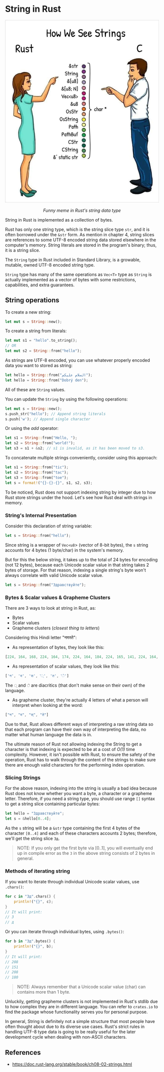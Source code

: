 # String in Rust
![Funny meme regarding Rust's strings](Attachments/Pasted%20image%2020220928144002.png)
<p align="center"><i> Funny meme in Rust's string data type</i></p>
String in Rust is implemented as a collection of bytes.

Rust has only one string type, which is the string slice type `str`, and it is often borrowed under the `&str` form. As mention in chapter 4, string slices are references to some UTF-8 encoded string data stored elsewhere in the computer's memory. String literals are stored in the program's binary; thus, it is a string slice.

The `String` type in Rust included in Standard Library, is a growable, mutable, owned UTF-8 encoded string type.

`String` type has many of the same operations as `Vec<T>` type as `String` is actually implemented as a vector of bytes with some restrictions, capabilities, and extra guarantees.

## String operations
To create a new string:
```rust
let mut s = String::new();
```

To create a string from literals:
```rust
let mut s1 = "hello".to_string();
// OR
let mut s2 = String::from("hello");
```

As strings are UTF-8 encoded, you can use whatever properly encoded data you want to stored as string:
```rust
let hello = String::from("السلام عليكم");
let hello = String::from("Dobrý den");
```

All of these are `String` values.

You can update the `String` by using the following operations:
```rust
let mut s = String::new();
s.push_str("hello"); // Append string literals
s.push('w'); // Append single character
```

Or using the *add* operator:
```rust
let s1 = String::from("Hello, ");
let s2 = String::from("world!");
let s3 = s1 + &s2; // s1 is invalid, as it has been moved to s3.
```

To concatenate multiple strings conveniently, consider using this approach:
```rust
let s1 = String::from("tic");
let s2 = String::from("tac");
let s3 = String::from("toe");
let s = format!("{}-{}-{}", s1, s2, s3);
```

To be noticed, Rust does not support indexing string by integer due to how Rust store strings under the hood. Let's see how Rust deal with strings in memory.

### String's Internal Presentation
Consider this declaration of string variable:
```rust
let s = String::from("hello");
```
Since string is a wrapper of `Vec<u8`> (vector of 8-bit bytes), the `s` string accounts for 4 bytes (1 byte/char)  in the system's memory.

But for this the below string, it takes up to the total of 24 bytes for encoding (not 12 bytes), because each Unicode scalar value in that string takes 2 bytes of storage. For that reason, indexing a single string's byte won't always correlate with valid Unicode scalar value.
```rust
let s = String::from("Здравствуйте");
```

### Bytes & Scalar values & Grapheme Clusters
There are 3 ways to look at string in Rust, as:
- Bytes
- Scalar values
- Grapheme clusters (*closest thing to letters*)

Considering this Hindi letter "नमस्ते":

- As representation of bytes, they look like this:
```rust
[224, 164, 168, 224, 164, 174, 224, 164, 184, 224, 165, 141, 224, 164, 164, 224, 165, 135]
```

- As representation of scalar values, they look like this:
```rust
['न', 'म', 'स', '्', 'त', 'े']
```
The `्` and `े` are diacritics (that don't make sense on their own) of the language.

- As grapheme cluster, they're actually 4 letters of what a person will interpret when looking at the word:
```rust
["न", "म", "स्", "ते"]
```

Due to that, Rust allows different ways of interpreting a raw string data so that each program can have their own way of interpreting the data, no matter what human language the data is in.

The ultimate reason of Rust not allowing indexing the String to get a character is that indexing is expected to be at a cost of *O(1)* time complexity. However, it isn't possible with Rust, to ensure the safety of the operation, Rust has to walk through the content of the strings to make sure there are enough valid characters for the performing index operation.

### Slicing Strings
For the above reason, indexing into the string is usually a bad idea because Rust does not know whether you want a byte, a character or a grapheme letter. Therefore, if you need a string type, you should use range `[]` syntax to get a string slice containing particular bytes:
```rust
let hello = "Здравствуйте";
let s = &hello[0..4];
```
As the `s` string will be a `&str` type containing the first 4 bytes of the character `[0..4]` and each of these characters accounts 2 bytes; therefore, we'll get the string slice `Зд`.

> NOTE: If you only get the first byte via [0..1], you will eventually end up in compile error as the `3` in the above string consists of 2 bytes in general.

### Methods of iterating string
If you want to iterate through individual Unicode scalar values, use `.chars()`:
```rust
for c in "Зд".chars() {
    println!("{}", c);
}
// It will print:
// З
// д
```

Or you can iterate through individual bytes, using `.bytes()`:
```rust
for b in "Зд".bytes() {
    println!("{}", b);
}
// It will print:
// 208
// 151
// 208
// 180
```

> NOTE: Always remember that a Unicode scalar value (char) can contains more than 1 byte.

Unluckily, getting grapheme clusters is not implemented in Rust's stdlib due to how complex they are in different language. You can refer to `crates.io` to find the package whose functionality serves you for personal purpose.

In general, String is definitely not a simple structure that most people have often thought about due to its diverse use cases. Rust's strict rules in handling UTF-8 type data is going to be really useful for the later development cycle when dealing with non-ASCII characters.

## References
- https://doc.rust-lang.org/stable/book/ch08-02-strings.html